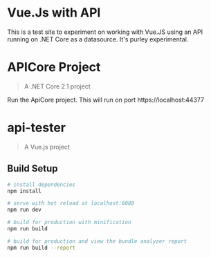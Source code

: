 # Vue.Js with API

This is a test site to experiment on working with Vue.JS using an API running on .NET Core as a datasource. It's purley experimental. 

# APICore Project

> A .NET Core 2.1 project

Run the ApiCore project. This will run on port https://localhost:44377

#

# api-tester

> A Vue.js project

## Build Setup

``` bash
# install dependencies
npm install

# serve with hot reload at localhost:8080
npm run dev

# build for production with minification
npm run build

# build for production and view the bundle analyzer report
npm run build --report
```
